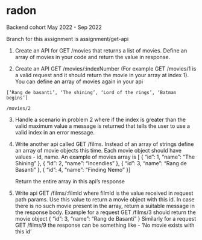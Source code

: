 # radon
Backend cohort May 2022 - Sep 2022

Branch for this assignment is assignment/get-api

1.  Create an API for GET /movies that returns a list of movies. Define an array of movies in your code and 
    return the  value in response.
	
2.    Create an API GET /movies/:indexNumber (For example GET /movies/1 is a valid request and it should return 
      the  movie in your array at index 1). You can define an array of movies again in your api


    [‘Rang de basanti’, ‘The shining’, ‘Lord of the rings’, ‘Batman begins’]

    /movies/2


3.   Handle a scenario in problem 2 where if the index is greater than the valid maximum value a message is 
     returned that tells the user to use a valid index in an error message.

4.    Write another api called GET /films. Instead of an array of strings define an array of movie objects 
      this time. Each movie object should have values - id, name. An example of movies array is 
        [ {
        “id”: 1,
        “name”: “The Shining”
        }, {
        “id”: 2,
        “name”: “Incendies”
        }, {
        “id”: 3,
        “name”: “Rang de Basanti”
        }, {
        “id”: 4,
        “name”: “Finding Nemo”
        }]

        Return the entire array in this api’s response


5.   Write api GET /films/:filmId where filmId is the value received in request path params. Use this value 
     to return a movie object with this id. In case there is no such movie present in the array, return a suitable message in the response body. Example for a request GET /films/3 should return the movie object 
        {
        “id”: 3,
        “name”: “Rang de Basanti”
        }
        Similarly for a request GET /films/9 the response can be something like - ‘No movie exists with this id’


